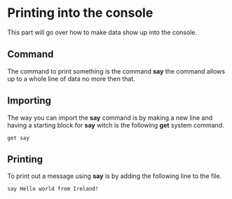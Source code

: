 # Printing into the console
This part will go over how to make data show up into the console.

## Command
The command to print something is the command **say** the command allows up to a whole line of data no more then that.

## Importing
The way you can import the **say** command is by making a new line and having a starting block for **say** witch is the following **get** system command.

```ekg
get say
```

## Printing
To print out a message using **say** is by adding the following line to the file.

```ekg
say Hello world from Ireland!
```